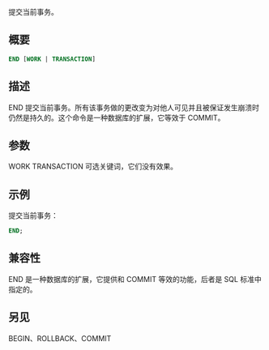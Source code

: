 提交当前事务。

## 概要
```sql
END [WORK | TRANSACTION]
```

## 描述
END 提交当前事务。所有该事务做的更改变为对他人可见并且被保证发生崩溃时仍然是持久的。这个命令是一种数据库的扩展，它等效于 COMMIT。

## 参数
WORK
TRANSACTION
可选关键词，它们没有效果。

## 示例
提交当前事务：
```sql
END;
```

## 兼容性
END 是一种数据库的扩展，它提供和 COMMIT 等效的功能，后者是 SQL 标准中指定的。

## 另见
BEGIN、ROLLBACK、COMMIT
